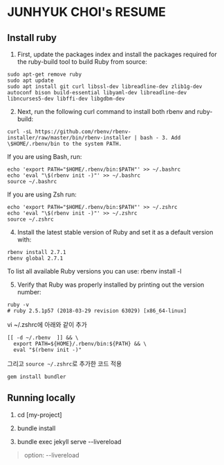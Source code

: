 # JUNHYUK CHOI's RESUME

## Install ruby

1. First, update the packages index and install the packages required for the ruby-build tool to build Ruby from source:

```shell
sudo apt-get remove ruby
sudo apt update
sudo apt install git curl libssl-dev libreadline-dev zlib1g-dev autoconf bison build-essential libyaml-dev libreadline-dev libncurses5-dev libffi-dev libgdbm-dev
```

2. Next, run the following curl command to install both rbenv and ruby-build:

```shell
curl -sL https://github.com/rbenv/rbenv-installer/raw/master/bin/rbenv-installer | bash - 3. Add \$HOME/.rbenv/bin to the system PATH.
```

If you are using Bash, run:

```shell
echo 'export PATH="$HOME/.rbenv/bin:$PATH"' >> ~/.bashrc
echo 'eval "\$(rbenv init -)"' >> ~/.bashrc
source ~/.bashrc
```

If you are using Zsh run:

```shell
echo 'export PATH="$HOME/.rbenv/bin:$PATH"' >> ~/.zshrc
echo 'eval "\$(rbenv init -)"' >> ~/.zshrc
source ~/.zshrc 
```
4. Install the latest stable version of Ruby and set it as a default version with:

```shell
rbenv install 2.7.1
rbenv global 2.7.1
```

To list all available Ruby versions you can use: rbenv install -l

5. Verify that Ruby was properly installed by printing out the version number:

```shell
ruby -v
# ruby 2.5.1p57 (2018-03-29 revision 63029) [x86_64-linux]
```

vi ~/.zshrc에 아래와 같이 추가
``` shell
[[ -d ~/.rbenv  ]] && \
  export PATH=${HOME}/.rbenv/bin:${PATH} && \
  eval "$(rbenv init -)" 
```

그리고 `source ~/.zshrc`로 추가한 코드 적용

``` shell
gem install bundler
```

## Running locally

1. cd [my-project]

2. bundle install

3. bundle exec jekyll serve --livereload

> option: --livereload
